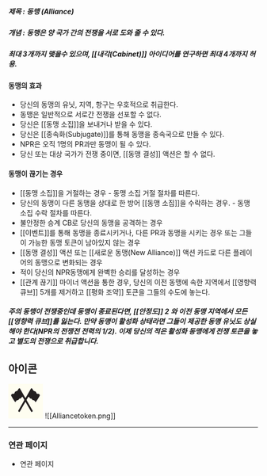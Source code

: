 ##### 제목 : 동맹 (Alliance)
##### 개념 : 동맹은 양 국가 간의 전쟁을 서로 도와 줄 수 있다.

##### 최대 3개까지 맺을수 있으며, [[내각(Cabinet)]] 아이디어를 연구하면 최대 4개까지 허용.

#### 동맹의 효과
- 당신의 동맹의 유닛, 지역, 항구는 우호적으로 취급한다.
- 동맹은 일반적으로 서로간 전쟁을 선포할 수 없다.
- 당신은 [[동맹 소집]]을 보내거나 받을 수 있다.
- 당신은 [[종속화(Subjugate)]]를 통해 동맹을 종속국으로 만들 수 있다.
- NPR은 오직 1명의 PR과만 동맹이 될 수 있다.
- 당신 또는 대상 국가가 전쟁 중이면, [[동맹 결성]] 액션은 할 수 없다.

#### 동맹이 끊기는 경우
- [[동맹 소집]]을 거절하는 경우 - 동맹 소집 거절 절차를 따른다.
- 당신의 동맹이 다른 동맹을 상대로 한 방어 [[동맹 소집]]을 수락하는 경우. - 동맹 소집 수락 절차를 따른다.
- 불안정한 승계 CB로 당신의 동맹을 공격하는 경우
- [[이벤트]]를 통해 동맹을 종료시키거나, 다른 PR과 동맹을 시키는 경우 또는 그들이 가능한 동맹 토큰이 남아있지 않는 경우
- [[동맹 결성]] 액션 또는 [[새로운 동맹(New Alliance)]] 액션 카드로 다른 플레이어의 동맹으로 변화되는 경우
- 적이 당신의 NPR동맹에게 완벽한 승리를 달성하는 경우
- [[관계 끊기]] 마이너 액션을 통한 경우, 당신의 이전 동맹에 속한 지역에서 [[영향력 큐브]] 5개를 제거하고 [[평화 조약]] 토큰을 그들의 수도에 놓는다.
##### *주의* 동맹이 전쟁중인데 동맹이 종료된다면, [[안정도]] 2 와 이전 동맹 지역에서 모든 [[영향력 큐브]]를 잃는다. 만약 동맹이 활성화 상태라면 그들이 제공한 동맹 유닛도 상실해야 한다(NPR의 전쟁전 전력의 1/2). 이제 당신의 적은 활성화 동맹에게 전쟁 토큰을 놓고 별도의 전쟁으로 취급합니다.

## 아이콘
<img src="\Assets\Alliancetoken.png"/>
![[Alliancetoken.png]]

--- 

### 연관 페이지
- 연관 페이지